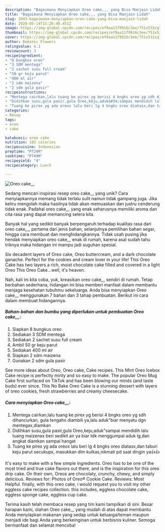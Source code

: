```yaml
---
description: "Bagaimana Menyiapkan Oreo cake,,, yang Bisa Manjain Lidah"
title: "Bagaimana Menyiapkan Oreo cake,,, yang Bisa Manjain Lidah"
slug: 2643-bagaimana-menyiapkan-oreo-cake-yang-bisa-manjain-lidah
date: 2020-05-14T15:26:40.451Z
image: https://img-global.cpcdn.com/recipes/ef9aa11f9916c3ee/751x532cq70/oreo-cake-foto-resep-utama.jpg
thumbnail: https://img-global.cpcdn.com/recipes/ef9aa11f9916c3ee/751x532cq70/oreo-cake-foto-resep-utama.jpg
cover: https://img-global.cpcdn.com/recipes/ef9aa11f9916c3ee/751x532cq70/oreo-cake-foto-resep-utama.jpg
author: Dominic Flowers
ratingvalue: 4.1
reviewcount: 3
recipeingredient:
- "8 bungkus oreo"
- "3 SDM mentega"
- "2 sachet susu full cream"
- "50 gr keju parut"
- "400 ml air"
- "2 sdm maizena"
- "2 sdm gula pasir"
recipeinstructions:
- "Mentega cairkan,lalu tuang ke pirex yg berisi 4 bngks oreo yg sdh dihancurkan, gula tengahx diambili ya,lalu aduk&#34;biar menyatu dgn mentegax,diamkan"
- "Didihkan susu,gula pasir,gula Oreo,keju,aduk&#34;sampai mendidih lalu tuang maizenax beri sedikit air ya biar tdk menggumpal aduk lg,dan angkat diamkan sampai hangat"
- "Tuang ke pirex yg ada oreox lalu beri lg 4 bngks oreo diatasx,dan taburi keju parut secukupx, masukkan dlm kulkas,nikmati pd saat dingin ya👍👍"
categories:
- Resep
tags:
- oreo
- cake

katakunci: oreo cake 
nutrition: 183 calories
recipecuisine: Indonesian
preptime: "PT24M"
cooktime: "PT49M"
recipeyield: "4"
recipecategory: Lunch

---
```



![Oreo cake,,,](https://img-global.cpcdn.com/recipes/ef9aa11f9916c3ee/751x532cq70/oreo-cake-foto-resep-utama.jpg)

Sedang mencari inspirasi resep oreo cake,,, yang unik? Cara menyiapkannya memang tidak terlalu sulit namun tidak gampang juga. Jika keliru mengolah maka hasilnya tidak akan memuaskan dan justru cenderung tidak enak. Padahal oreo cake,,, yang enak seharusnya memiliki aroma dan cita rasa yang dapat memancing selera kita.

Banyak hal yang sedikit banyak berpengaruh terhadap kualitas rasa dari oreo cake,,,, pertama dari jenis bahan, selanjutnya pemilihan bahan segar, hingga cara membuat dan menghidangkannya. Tidak usah pusing jika hendak menyiapkan oreo cake,,, enak di rumah, karena asal sudah tahu triknya maka hidangan ini mampu jadi suguhan spesial.

Six decadent layers of Oreo cake, Oreo buttercream, and a dark chocolate ganache. Perfect for the cookies and cream lover in your life! This Oreo Cake has two layers a rich, moist chocolate cake filled and covered in a light Oreo This Oreo Cake…well, it&#39;s heaven.


Nah, kali ini kita coba, yuk, kreasikan oreo cake,,, sendiri di rumah. Tetap berbahan sederhana, hidangan ini bisa memberi manfaat dalam membantu menjaga kesehatan tubuhmu sekeluarga. Anda bisa menyiapkan Oreo cake,,, menggunakan 7 bahan dan 3 tahap pembuatan. Berikut ini cara dalam membuat hidangannya.

<!--inarticleads1-->

##### Bahan-bahan dan bumbu yang diperlukan untuk pembuatan Oreo cake,,,:

1. Siapkan 8 bungkus oreo
1. Sediakan 3 SDM mentega
1. Sediakan 2 sachet susu full cream
1. Ambil 50 gr keju parut
1. Sediakan 400 ml air
1. Siapkan 2 sdm maizena
1. Gunakan 2 sdm gula pasir


See more ideas about Oreo, Oreo cake, Cake recipes. This Mint Oreo Icebox Cake recipe is perfectly minty and so easy to make. The popular Oreo Mug Cake first surfaced on TikTok and has been blowing our minds (and taste buds) ever since. This No Bake Oreo Cake is a stunning dessert with layers of oreo cookies, fresh strawberries and creamy cheesecake. 

<!--inarticleads2-->

##### Cara menyiapkan Oreo cake,,,:

1. Mentega cairkan,lalu tuang ke pirex yg berisi 4 bngks oreo yg sdh dihancurkan, gula tengahx diambili ya,lalu aduk&#34;biar menyatu dgn mentegax,diamkan
1. Didihkan susu,gula pasir,gula Oreo,keju,aduk&#34;sampai mendidih lalu tuang maizenax beri sedikit air ya biar tdk menggumpal aduk lg,dan angkat diamkan sampai hangat
1. Tuang ke pirex yg ada oreox lalu beri lg 4 bngks oreo diatasx,dan taburi keju parut secukupx, masukkan dlm kulkas,nikmati pd saat dingin ya👍👍


It&#39;s easy to make with a few simple ingredients. Oreo has to be one of the most tried and true cake flavors out there, and is the inspiration for this oreo drip cake. On their own, Oreos are chocolaty, crunchy, chewy, and simply delicious. Reviews for: Photos of Oreo® Cookie Cake. Reviews: Most Helpful. finally, with this oreo cake, i would request you to visit my other eggless cake recipes collection. this includes, eggless chocolate cake, eggless sponge cake, eggless cup cake. 

Terima kasih telah membaca resep yang tim kami tampilkan di sini. Besar harapan kami, olahan Oreo cake,,, yang mudah di atas dapat membantu Anda menyiapkan makanan yang sedap untuk keluarga/teman maupun menjadi ide bagi Anda yang berkeinginan untuk berbisnis kuliner. Semoga bermanfaat dan selamat mencoba!
